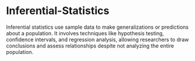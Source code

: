 # Inferential-Statistics
Inferential statistics use sample data to make generalizations or predictions about a population. It involves techniques like hypothesis testing, confidence intervals, and regression analysis, allowing researchers to draw conclusions and assess relationships despite not analyzing the entire population.
